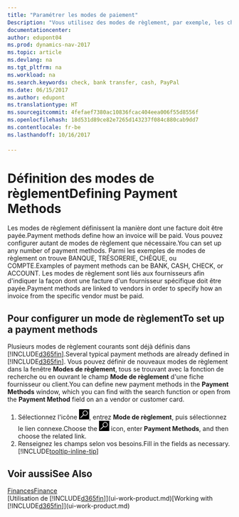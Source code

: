 ```yaml
---
title: "Paramétrer les modes de paiement"
Description: "Vous utilisez des modes de règlement, par exemple, les chèques, le transfert bancaire, les espèces, ou Paypal, pour définir la façon dont une facture est payée."
documentationcenter: 
author: edupont04
ms.prod: dynamics-nav-2017
ms.topic: article
ms.devlang: na
ms.tgt_pltfrm: na
ms.workload: na
ms.search.keywords: check, bank transfer, cash, PayPal
ms.date: 06/15/2017
ms.author: edupont
ms.translationtype: HT
ms.sourcegitcommit: 4fefaef7380ac10836fcac404eea006f55d8556f
ms.openlocfilehash: 18d531d89ce82e7265d143237f084c880cab9dd7
ms.contentlocale: fr-be
ms.lasthandoff: 10/16/2017

---
```

# <a name="defining-payment-methods"></a><span data-ttu-id="518b2-103">Définition des modes de règlement</span><span class="sxs-lookup"><span data-stu-id="518b2-103">Defining Payment Methods</span></span>
<span data-ttu-id="518b2-104">Les modes de règlement définissent la manière dont une facture doit être payée.</span><span class="sxs-lookup"><span data-stu-id="518b2-104">Payment methods define how an invoice will be paid.</span></span> <span data-ttu-id="518b2-105">Vous pouvez configurer autant de modes de règlement que nécessaire.</span><span class="sxs-lookup"><span data-stu-id="518b2-105">You can set up any number of payment methods.</span></span> <span data-ttu-id="518b2-106">Parmi les exemples de modes de règlement on trouve BANQUE, TRÉSORERIE, CHÈQUE, ou COMPTE.</span><span class="sxs-lookup"><span data-stu-id="518b2-106">Examples of payment methods can be BANK, CASH, CHECK, or ACCOUNT.</span></span>
<span data-ttu-id="518b2-107">Les modes de règlement sont liés aux fournisseurs afin d'indiquer la façon dont une facture d'un fournisseur spécifique doit être payée.</span><span class="sxs-lookup"><span data-stu-id="518b2-107">Payment methods are linked to vendors in order to specify how an invoice from the specific vendor must be paid.</span></span>

## <a name="to-set-up-a-payment-methods"></a><span data-ttu-id="518b2-108">Pour configurer un mode de règlement</span><span class="sxs-lookup"><span data-stu-id="518b2-108">To set up a payment methods</span></span>
<span data-ttu-id="518b2-109">Plusieurs modes de règlement courants sont déjà définis dans [!INCLUDE[d365fin](includes/d365fin_md.md)].</span><span class="sxs-lookup"><span data-stu-id="518b2-109">Several typical payment methods are already defined in [!INCLUDE[d365fin](includes/d365fin_md.md)].</span></span> <span data-ttu-id="518b2-110">Vous pouvez définir de nouveaux modes de règlement dans la fenêtre **Modes de règlement**, tous se trouvant avec la fonction de recherche ou en ouvrant le champ **Mode de règlement** d'une fiche fournisseur ou client.</span><span class="sxs-lookup"><span data-stu-id="518b2-110">You can define new payment methods in the **Payment Methods** window, which you can find with the search function or open from the **Payment Method** field on an a vendor or customer card.</span></span>
1. <span data-ttu-id="518b2-111">Sélectionnez l'icône ![Page ou état pour la recherche](media/ui-search/search_small.png "Page ou état pour la recherche"), entrez **Mode de règlement**, puis sélectionnez le lien connexe.</span><span class="sxs-lookup"><span data-stu-id="518b2-111">Choose the ![Search for Page or Report](media/ui-search/search_small.png "Search for Page or Report icon") icon, enter **Payment Methods**, and then choose the related link.</span></span>
2. <span data-ttu-id="518b2-112">Renseignez les champs selon vos besoins.</span><span class="sxs-lookup"><span data-stu-id="518b2-112">Fill in the fields as necessary.</span></span> [!INCLUDE[tooltip-inline-tip](includes/tooltip-inline-tip_md.md)]

## <a name="see-also"></a><span data-ttu-id="518b2-113">Voir aussi</span><span class="sxs-lookup"><span data-stu-id="518b2-113">See Also</span></span>
[<span data-ttu-id="518b2-114">Finances</span><span class="sxs-lookup"><span data-stu-id="518b2-114">Finance</span></span>](finance.md)  
<span data-ttu-id="518b2-115">[Utilisation de [!INCLUDE[d365fin](includes/d365fin_md.md)]](ui-work-product.md)</span><span class="sxs-lookup"><span data-stu-id="518b2-115">[Working with [!INCLUDE[d365fin](includes/d365fin_md.md)]](ui-work-product.md)</span></span>  


